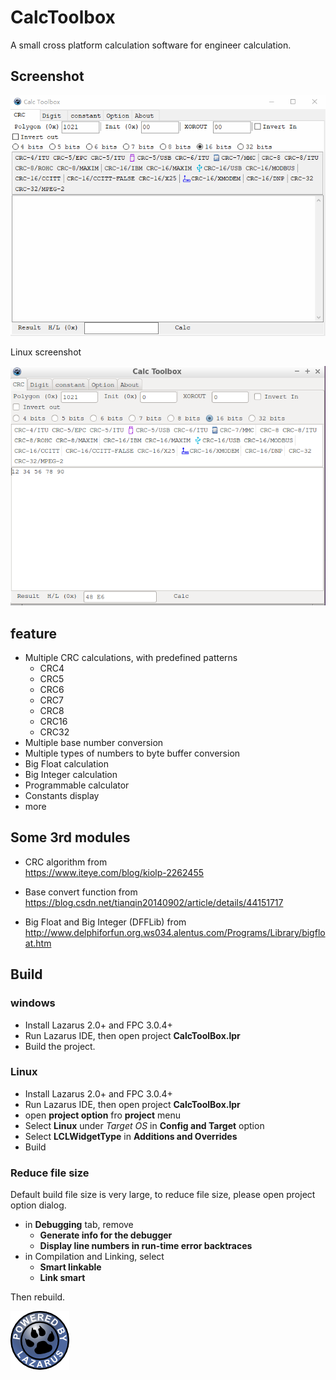 # CalcToolbox

A small cross platform calculation software for engineer calculation.


## Screenshot

![](demo.gif)  


Linux screenshot

![](screenshot-linux.png)  

## feature

- Multiple CRC calculations, with predefined patterns
  - CRC4
  - CRC5
  - CRC6
  - CRC7
  - CRC8
  - CRC16
  - CRC32
- Multiple base number conversion
- Multiple types of numbers to byte buffer conversion
- Big Float calculation
- Big Integer calculation
- Programmable calculator
- Constants display
- more

## Some 3rd modules

- CRC algorithm from  
  https://www.iteye.com/blog/kiolp-2262455

- Base convert function from  
  https://blog.csdn.net/tianqin20140902/article/details/44151717

- Big Float and Big Integer (DFFLib) from  
  http://www.delphiforfun.org.ws034.alentus.com/Programs/Library/bigfloat.htm


## Build

### windows

- Install Lazarus 2.0+ and FPC 3.0.4+
- Run Lazarus IDE, then open project **CalcToolBox.lpr**
- Build the project.

### Linux

- Install Lazarus 2.0+ and FPC 3.0.4+
- Run Lazarus IDE, then open project **CalcToolBox.lpr**
- open **project option** fro **project** menu
- Select **Linux** under *Target OS* in **Config and Target** option
- Select **LCLWidgetType** in **Additions and Overrides**
- Build

### Reduce file size

Default build file size is very large, to reduce file size, please open project option dialog.
- in **Debugging** tab, remove
  - **Generate info for the debugger**
  - **Display line numbers in run-time error backtraces**
- in Compilation and Linking, select
  - **Smart linkable**
  - **Link smart**

Then rebuild.



![](powered_by.png)
